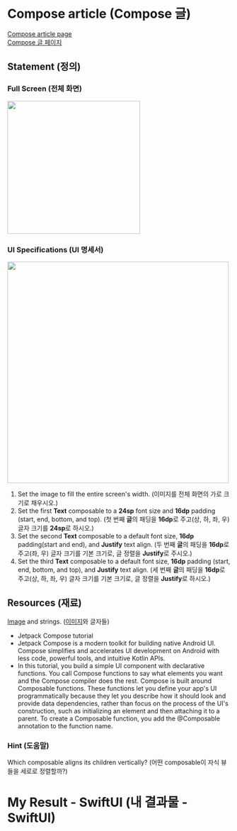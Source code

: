 # Compose article (Compose 글)
[Compose article page](https://developer.android.com/codelabs/basic-android-kotlin-compose-composables-practice-problems?continue=https%3A%2F%2Fdeveloper.android.com%2Fcourses%2Fpathways%2Fandroid-basics-compose-unit-1-pathway-3%23codelab-https%3A%2F%2Fdeveloper.android.com%2Fcodelabs%2Fbasic-android-kotlin-compose-composables-practice-problems#1)   
[Compose 글 페이지](https://developer.android.com/codelabs/basic-android-kotlin-compose-composables-practice-problems?continue=https%3A%2F%2Fdeveloper.android.com%2Fcourses%2Fpathways%2Fandroid-basics-compose-unit-1-pathway-3%23codelab-https%3A%2F%2Fdeveloper.android.com%2Fcodelabs%2Fbasic-android-kotlin-compose-composables-practice-problems#1)



## Statement (정의)
### Full Screen (전체 화면)
<img src="https://github.com/shwoghk14/Compose-Basics-Practice/assets/48680511/fccb9a4a-6720-4aff-9d10-1f4517f82a73" width="300"/>

### UI Specifications (UI 명세서)
<img src="https://github.com/shwoghk14/Compose-Basics-Practice/assets/48680511/c2727320-34d3-45ee-9fea-25e487831cc3" width="500"/>

1. Set the image to fill the entire screen's width. (이미지를 전체 화면의 가로 크기로 채우시오.)
2. Set the first **Text** composable to a **24sp** font size and **16dp** padding (start, end, bottom, and top). (첫 번째 **글**의 패딩을 **16dp**로 주고(상, 하, 좌, 우) 글자 크기를 **24sp**로 하시오.)
3. Set the second **Text** composable to a default font size, **16dp** padding(start and end), and **Justify** text align. (두 번째 **글**의 패딩을 **16dp**로 주고(좌, 우) 글자 크기를 기본 크기로, 글 정렬을 **Justify**로 주시오.)
4. Set the third **Text** composable to a default font size, **16dp** padding (start, end, bottom, and top), and **Justify** text align. (세 번째 **글**의 패딩을 **16dp**로 주고(상, 하, 좌, 우) 글자 크기를 기본 크기로, 글 정렬을 **Justify**로 하시오.)

## Resources (재료)
[Image](https://github.com/google-developer-training/basic-android-kotlin-compose-training-practice-problems/blob/main/Unit%201/Pathway%203/ComposeArticle/app/src/main/res/drawable-nodpi/bg_compose_background.png) and strings. ([이미지](https://github.com/google-developer-training/basic-android-kotlin-compose-training-practice-problems/blob/main/Unit%201/Pathway%203/ComposeArticle/app/src/main/res/drawable-nodpi/bg_compose_background.png)와 글자들)
- Jetpack Compose tutorial
- Jetpack Compose is a modern toolkit for building native Android UI. Compose simplifies and accelerates UI development on Android with less code, powerful tools, and intuitive Kotlin APIs.
- In this tutorial, you build a simple UI component with declarative functions. You call Compose functions to say what elements you want and the Compose compiler does the rest. Compose is built around Composable functions. These functions let you define your app\'s UI programmatically because they let you describe how it should look and provide data dependencies, rather than focus on the process of the UI\'s construction, such as initializing an element and then attaching it to a parent. To create a Composable function, you add the @Composable annotation to the function name.

### Hint (도움말)
Which composable aligns its children vertically? (어떤 composable이 자식 뷰들을 세로로 정렬할까?)

# My Result - SwiftUI (내 결과물 - SwiftUI)
